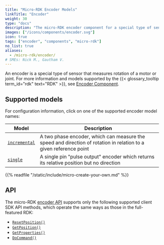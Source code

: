 ```yaml
---
title: "Micro-RDK Encoder Models"
linkTitle: "Encoder"
weight: 30
type: "docs"
description: "The micro-RDK encoder component for a special type of sensor that measures rotation of a motor or joint."
images: ["/icons/components/encoder.svg"]
icon: true
tags: ["encoder", "components", "micro-rdk"]
no_list: true
aliases:
  - /micro-rdk/encoder/
# SMEs: Nick M., Gautham V.
---
```


An encoder is a special type of sensor that measures rotation of a motor or joint.
For more information and models supported by the {{< glossary_tooltip term_id="rdk" text="RDK" >}}, see [Encoder Component](/components/encoder/).

## Supported models

For configuration information, click on one of the supported encoder model names:

<!-- prettier-ignore -->
| Model | Description |
| ----- | ----------- |
| [`incremental`](incremental/) | A two phase encoder, which can measure the speed and direction of rotation in relation to a given reference point |
| [`single`](single/) | A single pin "pulse output" encoder which returns its relative position but no direction |

{{% readfile "/static/include/micro-create-your-own.md" %}}

## API

The micro-RDK [encoder API](/components/encoder/#api) supports only the following supported client SDK API methods, which operate the same ways as those in the full-featured RDK:

- [`ResetPosition()`](/components/encoder/#resetposition)
- [`GetPosition()`](/components/encoder/#getposition)
- [`GetProperties()`](/components/encoder/#getproperties)
- [`DoCommand()`](/components/encoder/#docommand)

